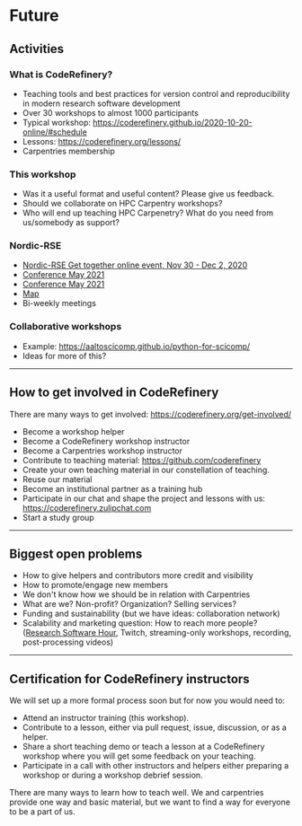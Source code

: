 # Future

## Activities

### What is CodeRefinery?
- Teaching tools and best practices for version control and reproducibility in modern research software development
- Over 30 workshops to almost 1000 participants
- Typical workshop: <https://coderefinery.github.io/2020-10-20-online/#schedule>
- Lessons: <https://coderefinery.org/lessons/>
- Carpentries membership

### This workshop
- Was it a useful format and useful content? Please give us feedback.
- Should we collaborate on HPC Carpentry workshops?
- Who will end up teaching HPC Carpenetry? What do you need from us/somebody as support?

### Nordic-RSE
- [Nordic-RSE Get together online event, Nov 30 - Dec 2, 2020](https://nordic-rse.org/events/2020-online-get-together/)
- [Conference May 2021](https://nordic-rse.org/conference/)
- [Conference May 2021](https://nordic-rse.org/conference/)
- [Map](https://nordic-rse.org/map/)
- Bi-weekly meetings

### Collaborative workshops
- Example: <https://aaltoscicomp.github.io/python-for-scicomp/>
- Ideas for more of this?

---

## How to get involved in CodeRefinery

There are many ways to get involved: <https://coderefinery.org/get-involved/>

- Become a workshop helper
- Become a CodeRefinery workshop instructor
- Become a Carpentries workshop instructor
- Contribute to teaching material: <https://github.com/coderefinery>
- Create your own teaching material in our constellation of teaching.
- Reuse our material
- Become an institutional partner as a training hub
- Participate in our chat and shape the project and lessons with us: <https://coderefinery.zulipchat.com>
- Start a study group

---

## Biggest open problems

- How to give helpers and contributors more credit and visibility
- How to promote/engage new members
- We don't know how we should be in relation with Carpentries
- What are we? Non-profit? Organization? Selling services?
- Funding and sustainability (but we have ideas: collaboration network)
- Scalability and marketing question: How to reach more people?
  ([Research Software Hour](https://researchsoftwarehour.github.io/), Twitch, streaming-only
  workshops, recording, post-processing videos)

---

## Certification for CodeRefinery instructors

We will set up a more formal process soon but for now you would need to:

- Attend an instructor training (this workshop).
- Contribute to a lesson, either via pull request, issue, discussion, or as a helper.
- Share a short teaching demo or teach a lesson at a CodeRefinery workshop where you will get some feedback on your teaching.
- Participate in a call with other instructors and helpers either preparing a workshop or during a workshop debrief session.

There are many ways to learn how to teach well.  We and carpentries provide one way and basic material, but we want to find a way for everyone to be a part of us.
